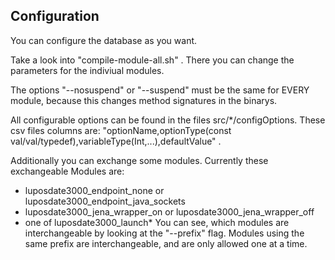 ## Configuration
You can configure the database as you want.

Take a look into "compile-module-all.sh" .
There you can change the parameters for the indiviual modules.

The options "--nosuspend" or "--suspend" must be the same for EVERY module, because this changes method signatures in the binarys.

All configurable options can be found in the files src/*/configOptions.
These csv files columns are: "optionName,optionType(const val/val/typedef),variableType(Int,...),defaultValue" .

Additionally you can exchange some modules.
Currently these exchangeable Modules are:
* luposdate3000_endpoint_none or luposdate3000_endpoint_java_sockets
* luposdate3000_jena_wrapper_on or luposdate3000_jena_wrapper_off
* one of luposdate3000_launch*
You can see, which modules are interchangeable by looking at the "--prefix" flag. Modules using the same prefix are interchangeable, and are only allowed one at a time.
